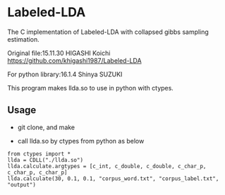 # Labeled-LDA
The C implementation of Labeled-LDA with collapsed gibbs sampling estimation. 

Original file:15.11.30 HIGASHI Koichi https://github.com/khigashi1987/Labeled-LDA

For python library:16.1.4 Shinya SUZUKI

This program makes llda.so to use in python with ctypes.

## Usage

* git clone, and make

* call llda.so by ctypes from python as below

```lang:python
from ctypes import *
llda = CDLL("./llda.so")
llda.calculate.argtypes = [c_int, c_double, c_double, c_char_p, c_char_p, c_char_p]
llda.calculate(30, 0.1, 0.1, "corpus_word.txt", "corpus_label.txt", "output")
```
